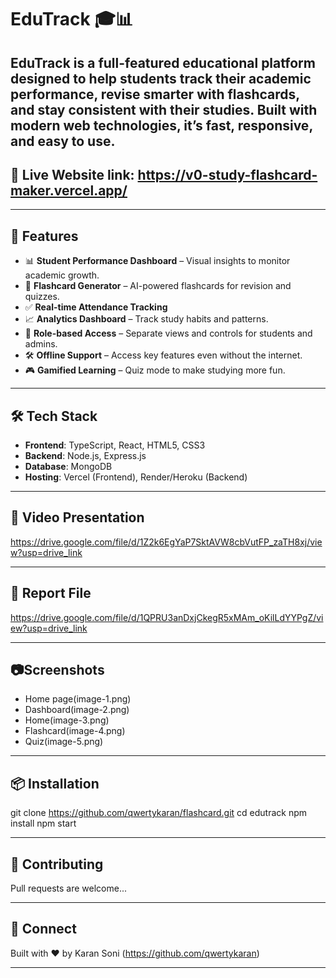# EduTrack 🎓📊

**EduTrack** is a full-featured educational platform designed to help students track their academic performance, revise smarter with flashcards, and stay consistent with their studies. Built with modern web technologies, it’s fast, responsive, and easy to use.
---

## 🔴 Live Website link: https://v0-study-flashcard-maker.vercel.app/
---

## 🚀 Features

- 📊 **Student Performance Dashboard** – Visual insights to monitor academic growth.
- 🧠 **Flashcard Generator** – AI-powered flashcards for revision and quizzes.
- ✅ **Real-time Attendance Tracking**
- 📈 **Analytics Dashboard** – Track study habits and patterns.
- 🔐 **Role-based Access** – Separate views and controls for students and admins.
- 🛠️ **Offline Support** – Access key features even without the internet.
- 🎮 **Gamified Learning** – Quiz mode to make studying more fun.

---

## 🛠️ Tech Stack

- **Frontend**: TypeScript, React, HTML5, CSS3
- **Backend**: Node.js, Express.js
- **Database**: MongoDB
- **Hosting**: Vercel (Frontend), Render/Heroku (Backend)

---
## 🎥 Video Presentation

https://drive.google.com/file/d/1Z2k6EgYaP7SktAVW8cbVutFP_zaTH8xj/view?usp=drive_link

---

## 📄 Report File

https://drive.google.com/file/d/1QPRU3anDxjCkegR5xMAm_oKilLdYYPgZ/view?usp=drive_link

---

## 📷Screenshots

- Home page(image-1.png)
- Dashboard(image-2.png)
- Home(image-3.png)
- Flashcard(image-4.png)
- Quiz(image-5.png)

---

## 📦 Installation

git clone https://github.com/qwertykaran/flashcard.git
cd edutrack
npm install
npm start

---

## 🙌 Contributing

Pull requests are welcome...

---

## 🔗 Connect

Built with ❤️ by Karan Soni (https://github.com/qwertykaran)

---
